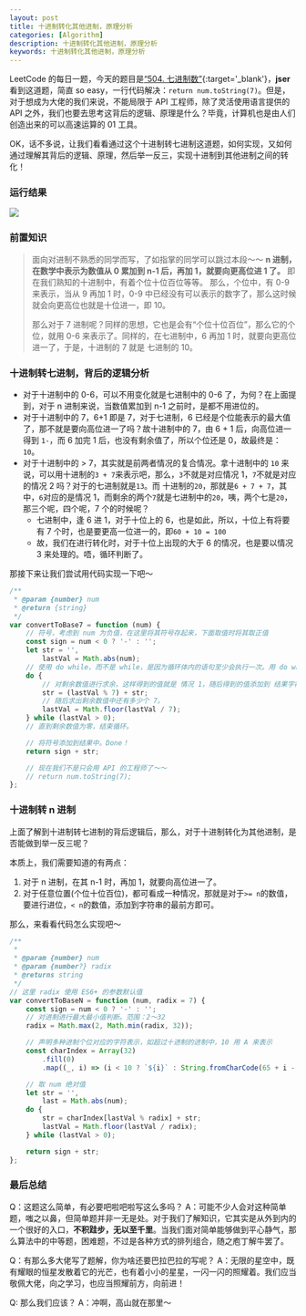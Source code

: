 ```yaml
---
layout: post
title: 十进制转化其他进制，原理分析
categories: [Algorithm]
description: 十进制转化其他进制，原理分析
keywords: 十进制转化其他进制，原理分析
---
```


LeetCode 的每日一题，今天的题目是[“504. 七进制数”](https://leetcode-cn.com/problems/base-7/){:target='\_blank'}，**jser** 看到这道题，简直 so easy，一行代码解决：`return num.toString(7)`。但是，对于想成为大佬的我们来说，不能局限于 API 工程师，除了灵活使用语言提供的 API 之外，我们也要去思考这背后的逻辑、原理是什么？毕竟，计算机也是由人们创造出来的可以高速运算的 01 工具。

OK，话不多说，让我们看看通过这个十进制转七进制这道题，如何实现，又如何通过理解其背后的逻辑、原理，然后举一反三，实现十进制到其他进制之间的转化！

### 运行结果

![](/images/20220307123550.png)

### 前置知识

> 面向对进制不熟悉的同学而写，了如指掌的同学可以跳过本段～～
> **n 进制，在数学中表示为数值从 0 累加到 n-1 后，再加 1，就要向更高位进 1 了。** 即在我们熟知的十进制中，有着个位十位百位等等。
> 那么，个位中，有 0-9 来表示，当从 9 再加 1 时，0-9 中已经没有可以表示的数字了，那么这时候就会向更高位也就是十位进一，即 10。
>
> 那么对于 7 进制呢？同样的思想，它也是会有“个位十位百位”，那么它的个位，就用 0-6 来表示了。同样的，在七进制中，6 再加 1 时，就要向更高位进一了，于是，十进制的 7 就是 七进制的 10。

### 十进制转七进制，背后的逻辑分析

-   对于十进制中的 0-6，可以不用变化就是七进制中的 0-6 了，为何？在上面提到，对于 n 进制来说，当数值累加到 n-1 之前时，是都不用进位的。
-   对于十进制中的 7，6+1 即是 7，对于七进制，6 已经是个位能表示的最大值了，那不就是要向高位进一了吗？故十进制中的 7，由 6 + 1 后，向高位进一得到 `1-`，而 6 加完 1 后，也没有剩余值了，所以个位还是 0，故最终是：`10`。
-   对于十进制中的 > 7，其实就是前两者情况的复合情况。拿十进制中的 `10` 来说，可以用十进制的`3 + 7`来表示吧，那么，`3`不就是对应情况 1，`7`不就是对应的情况 2 吗？对于的七进制就是`13`。而 十进制的`20`，那就是`6 + 7 + 7`，其中，`6`对应的是情况 1，而剩余的两个`7`就是七进制中的`20`，咦，两个七是`20`，那三个呢，四个呢，7 个的时候呢？
    -   七进制中，逢 6 进 1，对于十位上的 6，也是如此，所以，十位上有将要有 7 个时，也是要更高一位进一的，即`60 + 10 = 100`
    -   故，我们在进行转化时，对于十位上出现的大于 6 的情况，也是要以情况 3 来处理的。唔，循环判断了。

那接下来让我们尝试用代码实现一下吧～

```javascript
/**
 * @param {number} num
 * @return {string}
 */
var convertToBase7 = function (num) {
    // 符号，考虑到 num 为负值，在这里将其符号存起来，下面取值时将其取正值
    const sign = num < 0 ? '-' : '';
    let str = '',
        lastVal = Math.abs(num);
    // 使用 do while，而不是 while，是因为循环体内的语句至少会执行一次。用 do while 更合适，可以减少一次 lastVal 的取值书写。
    do {
        // 对剩余数值进行求余，这样得到的值就是 情况 1，随后得到的值添加到 结果字符串前方即可。PS：添加到前方是因为更高位。
        str = (lastVal % 7) + str;
        // 随后求出剩余数值中还有多少个 7。
        lastVal = Math.floor(lastVal / 7);
    } while (lastVal > 0);
    // 直到剩余数值为零，结束循环。

    // 将符号添加到结果中。Done！
    return sign + str;

    // 现在我们不是只会用 API 的工程师了～～
    // return num.toString(7);
};
```

### 十进制转 n 进制

上面了解到十进制转七进制的背后逻辑后，那么，对于十进制转化为其他进制，是否能做到举一反三呢？

本质上，我们需要知道的有两点：

1. 对于 n 进制，在其 n-1 时，再加 1，就要向高位进一了。
2. 对于任意位置(个位十位百位)，都可看成一种情况，那就是对于`>= n`的数值，要进行进位，`< n`的数值，添加到字符串的最前方即可。

那么，来看看代码怎么实现吧～

```javascript
/**
 *
 * @param {number} num
 * @param {number?} radix
 * @returns string
 */
// 这里 radix 使用 ES6+ 的参数默认值
var convertToBaseN = function (num, radix = 7) {
    const sign = num < 0 ? '-' : '';
    // 对进制进行最大最小值判断。范围：2～32
    radix = Math.max(2, Math.min(radix, 32));

    // 声明多种进制个位对应的字符表示，如超过十进制的进制中，10 用 A 来表示
    const charIndex = Array(32)
        .fill(0)
        .map((_, i) => (i < 10 ? `${i}` : String.fromCharCode(65 + i - 10)));

    // 取 num 绝对值
    let str = '',
        last = Math.abs(num);
    do {
        str = charIndex[lastVal % radix] + str;
        lastVal = Math.floor(lastVal / radix);
    } while (lastVal > 0);

    return sign + str;
};
```

### 最后总结

Q：这题这么简单，有必要吧啦吧啦写这么多吗？
A：可能不少人会对这种简单题，嗤之以鼻，但简单题并非一无是处。对于我们了解知识，它其实是从外到内的一个很好的入口，**不积跬步，无以至千里**。当我们面对简单能够做到平心静气，那么算法中的中等题，困难题，不过是各种方式的排列组合，随之庖丁解牛罢了。

Q：有那么多大佬写了题解，你为啥还要巴拉巴拉的写呢？
A：无限的星空中，既有耀眼的恒星发散着它的光芒，也有着小小的星星，一闪一闪的照耀着。我们应当敬佩大佬，向之学习，也应当照耀前方，向前进！

Q: 那么我们应该？
A：冲啊，高山就在那里～
